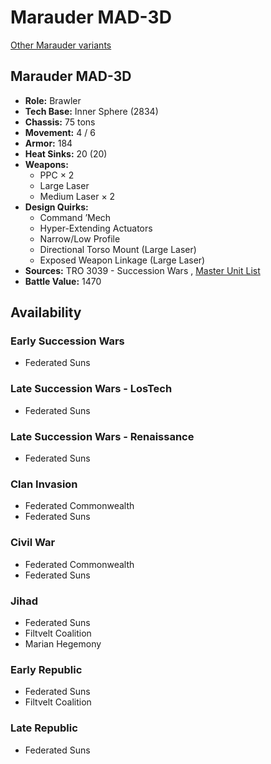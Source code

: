# Marauder MAD-3D 

[Other Marauder variants](../marauder.md) 

## Marauder MAD-3D 

- **Role:** Brawler 
- **Tech Base:** Inner Sphere (2834) 
- **Chassis:** 75 tons 
- **Movement:** 4 / 6 
- **Armor:** 184 
- **Heat Sinks:** 20 (20) 
- **Weapons:** 
  - PPC × 2 
  - Large Laser 
  - Medium Laser × 2 
- **Design Quirks:** 
  - Command ’Mech 
  - Hyper-Extending Actuators 
  - Narrow/Low Profile 
  - Directional Torso Mount (Large Laser) 
  - Exposed Weapon Linkage (Large Laser) 
- **Sources:** TRO 3039 - Succession Wars , [Master Unit List](http://masterunitlist.info/Unit/Details/2035) 
- **Battle Value:** 1470 

## Availability 

### Early Succession Wars 

- Federated Suns 

### Late Succession Wars - LosTech 

- Federated Suns 

### Late Succession Wars - Renaissance 

- Federated Suns 

### Clan Invasion 

- Federated Commonwealth 
- Federated Suns 

### Civil War 

- Federated Commonwealth 
- Federated Suns 

### Jihad 

- Federated Suns 
- Filtvelt Coalition 
- Marian Hegemony 

### Early Republic 

- Federated Suns 
- Filtvelt Coalition 

### Late Republic 

- Federated Suns 

